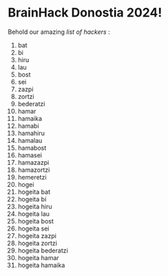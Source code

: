 # BrainHack Donostia 2024!

Behold our amazing *list of hackers* :
1. bat
2. bi
3. hiru
4. lau
5. bost
6. sei
7. zazpi
8. zortzi
9. bederatzi
10. hamar
11. hamaika
12. hamabi
13. hamahiru
14. hamalau
15. hamabost
16. hamasei
17. hamazazpi
18. hamazortzi
19. hemeretzi
20. hogei
21. hogeita bat
21. hogeita bi
23. hogeita hiru
24. hogeita lau
25. hogeita bost
26. hogeita sei
27. hogeita zazpi
28. hogeita zortzi
29. hogeita bederatzi
30. hogeita hamar
31. hogeita hamaika 
